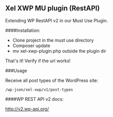 ## Xel XWP MU plugin (RestAPI) 

Extending WP RestAPI v2 in our Must Use Plugin. 

####Installation: 

- Clone project in the must use directory
- Composer update 
- mv xel-xwp-plugin.php outside the plugin dir 

That's it! Verify if the url works! 

###Usage

Receive all post types of the WordPress site: 

`/wp-json/xel-xwp/v1/post-types`

####WP REST API v2 docs: 

http://v2.wp-api.org/